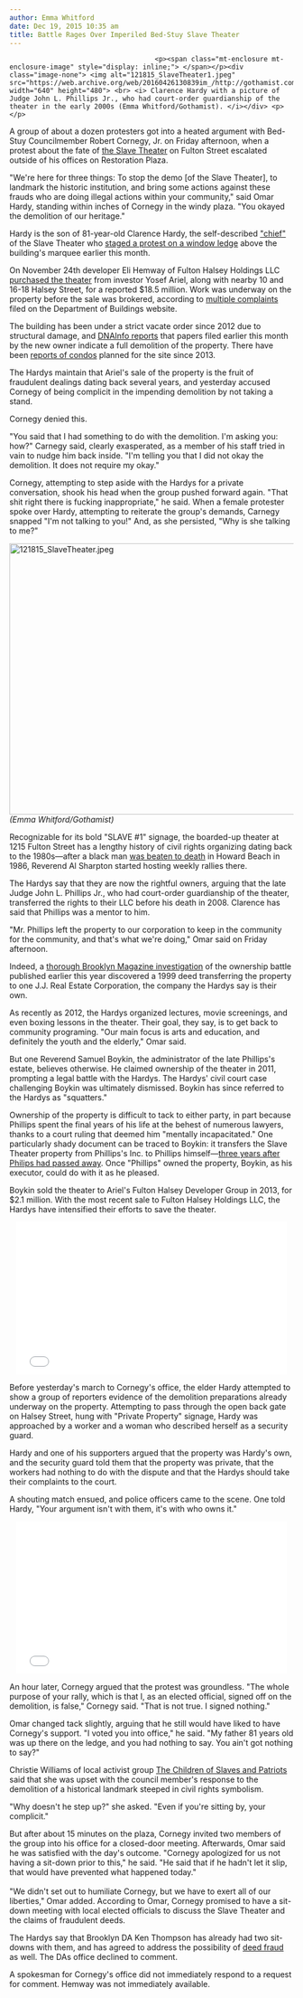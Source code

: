 ```yaml
---
author: Emma Whitford
date: Dec 19, 2015 10:35 am
title: Battle Rages Over Imperiled Bed-Stuy Slave Theater
---
```


	
										<p><span class="mt-enclosure mt-enclosure-image" style="display: inline;"> </span></p><div class="image-none"> <img alt="121815_SlaveTheater1.jpeg" src="https://web.archive.org/web/20160426130839im_/http://gothamist.com/attachments/nyc_ewhitford/121815_SlaveTheater1.jpeg" width="640" height="480"> <br> <i> Clarence Hardy with a picture of Judge John L. Phillips Jr., who had court-order guardianship of the theater in the early 2000s (Emma Whitford/Gothamist). </i></div> <p></p>

<p>A group of about a dozen protesters got into a heated argument with Bed-Stuy Councilmember Robert Cornegy, Jr. on Friday afternoon, when a protest about the fate of <a href="https://web.archive.org/web/20160426130839/http://theslavetheater.com/">the Slave Theater</a> on Fulton Street escalated outside of his offices on Restoration Plaza. </p>

<p>&quot;We&apos;re here for three things: To stop the demo [of the Slave Theater], to landmark the historic institution, and bring some actions against these frauds who are doing illegal actions within your community,&quot; said Omar Hardy, standing within inches of Cornegy in the windy plaza. &quot;You okayed the demolition of our heritage.&quot; </p>

<p>Hardy is the son of 81-year-old Clarence Hardy, the self-described <a href="https://web.archive.org/web/20160426130839/http://www.nytimes.com/2012/02/12/nyregion/the-slave-theater-in-brooklyn-at-center-of-bitter-battle-over-ownership.html">&quot;chief&quot;</a> of the Slave Theater who <a href="https://web.archive.org/web/20160426130839/http://gothamist.com/2015/12/04/bed_stuy_slave_theater.php">staged a protest on a window ledge</a> above the building&apos;s marquee earlier this month. </p>

<p>On November 24th developer Eli Hemway of Fulton Halsey Holdings LLC <a href="https://web.archive.org/web/20160426130839/http://therealdeal.com/blog/2015/11/24/developer-buys-iconic-slave-theater-site-in-bed-stuy/">purchased the theater</a> from investor Yosef Ariel, along with nearby 10 and 16-18 Halsey Street, for a reported $18.5 million. Work was underway on the property before the sale was brokered, according to <a href="https://web.archive.org/web/20160426130839/http://a810-bisweb.nyc.gov/bisweb/ComplaintsByAddressServlet?requestid=1&amp;allbin=3052948">multiple complaints</a> filed on the Department of Buildings website. </p>

<p>The building has been under a strict vacate order since 2012 due to structural damage, and <a href="https://web.archive.org/web/20160426130839/https://www.dnainfo.com/new-york/20151204/bed-stuy/man-protests-from-ledge-of-slave-theater-after-demolition-permits-filed">DNAInfo reports</a> that papers filed earlier this month by the new owner indicate a full demolition of the property. There have been <a href="https://web.archive.org/web/20160426130839/http://www.brownstoner.com/blog/2013/08/bed-stuys-slave-theater-sold-likely-to-become-condos/">reports of condos</a> planned for the site since 2013. </p>

<p>The Hardys maintain that Ariel&apos;s sale of the property is the fruit of fraudulent dealings dating back several years, and yesterday accused Cornegy of being complicit in the impending demolition by not taking a stand.</p>

<p>Cornegy denied this. </p>

<p>&quot;You said that I had something to do with the demolition. I&apos;m asking you: how?&quot; Carnegy said, clearly exasperated, as a member of his staff tried in vain to nudge him back inside. &quot;I&apos;m telling you that I did not okay the demolition. It does not require my okay.&quot; </p>

<p>Cornegy, attempting to step aside with the Hardys for a private conversation, shook his head when the group pushed forward again. &quot;That shit right there is fucking inappropriate,&quot; he said. When a female protester spoke over Hardy, attempting to reiterate the group&apos;s demands, Carnegy snapped &quot;I&apos;m not talking to you!&quot; And, as she persisted, &quot;Why is she talking to me?&quot; </p>

<p><span class="mt-enclosure mt-enclosure-image" style="display: inline;"> </span></p><div class="image-none"> <img alt="121815_SlaveTheater.jpeg" src="https://web.archive.org/web/20160426130839im_/http://gothamist.com/attachments/nyc_ewhitford/121815_SlaveTheater.jpeg" width="640" height="480"> <br> <i> (Emma Whitford/Gothamist)</i></div> <p></p>

<p>Recognizable for its bold &quot;SLAVE #1&quot; signage, the boarded-up theater at 1215 Fulton Street has a lengthy history of civil rights organizing dating back to the 1980s&#x2014;after a black man <a href="https://web.archive.org/web/20160426130839/http://www.nytimes.com/1986/12/21/nyregion/black-man-dies-after-beating-by-whites-in-queens.html">was beaten to death</a> in Howard Beach in 1986, Reverend Al Sharpton started hosting weekly rallies there. </p>

<p>The Hardys say that they are now the rightful owners, arguing that the late Judge John L. Phillips Jr., who had court-order guardianship of the theater, transferred the rights to their LLC before his death in 2008. Clarence has said that Phillips was a mentor to him. </p>

<p>&quot;Mr. Phillips left the property to our corporation to keep in the community for the community, and that&apos;s what we&apos;re doing,&quot; Omar said on Friday afternoon.</p>

<p>Indeed, a <a href="https://web.archive.org/web/20160426130839/http://www.bkmag.com/2015/03/19/the-continuing-saga-of-the-slave-theater-gets-curiouser-and-curiouser/">thorough Brooklyn Magazine investigation</a> of the ownership battle published earlier this year discovered a 1999 deed transferring the property to one J.J. Real Estate Corporation, the company the Hardys say is their own.</p>

<p>As recently as 2012, the Hardys organized lectures, movie screenings, and even boxing lessons in the theater. Their goal, they say, is to get back to community programing. &quot;Our main focus is arts and education, and definitely the youth and the elderly,&quot; Omar said.</p>

<p>But one Reverend Samuel Boykin, the administrator of the late Phillips&apos;s estate, believes otherwise. He claimed ownership of the theater in 2011, prompting a legal battle with the Hardys. The Hardys&apos; civil court case challenging Boykin was ultimately dismissed. Boykin has since referred to the Hardys as &quot;squatters.&quot;</p>

<p>Ownership of the property is difficult to tack to either party, in part because Phillips spent the final years of his life at the behest of numerous lawyers, thanks to a court ruling that deemed him &quot;mentally incapacitated.&quot; One particularly shady document can be traced to Boykin: it transfers the Slave Theater property from Phillips&apos;s Inc. to Phillips himself&#x2014;<a href="https://web.archive.org/web/20160426130839/http://www.bkmag.com/2015/03/19/the-continuing-saga-of-the-slave-theater-gets-curiouser-and-curiouser/">three years after Philips had passed away</a>. Once &quot;Phillips&quot; owned the property, Boykin, as his executor, could do with it as he pleased. </p>

<p>Boykin sold the theater to Ariel&apos;s Fulton Halsey Developer Group in 2013, for $2.1 million. With the most recent sale to Fulton Halsey Holdings LLC, the Hardys have intensified their efforts to save the theater. </p>

<center><center><iframe frameborder="0" width="480" height="270" src="//web.archive.org/web/20160426130839if_/http://www.dailymotion.com/embed/video/x3imtv9" allowfullscreen></iframe><br><a href="https://web.archive.org/web/20160426130839/http://www.dailymotion.com/video/x3imtv9_cornegy-at-restoration-plaza_news" target="_blank"></a> <i><a href="https://web.archive.org/web/20160426130839/http://www.dailymotion.com/Gothamist" target="_blank"></a></i></center></center>

<p>Before yesterday&apos;s march to Cornegy&apos;s office, the elder Hardy attempted to show a group of reporters evidence of the demolition preparations already underway on the property. Attempting to pass through the open back gate on Halsey Street, hung with &quot;Private Property&quot; signage, Hardy was approached by a worker and a woman who described herself as a security guard. </p>

<p>Hardy and one of his supporters argued that the property was Hardy&apos;s own, and the security guard told them that the property was private, that the workers had nothing to do with the dispute and that the Hardys should take their complaints to the court. </p>

<p>A shouting match ensued, and police officers came to the scene. One told Hardy, &quot;Your argument isn&apos;t with them, it&apos;s with who owns it.&quot;  </p>

<center><iframe frameborder="0" width="480" height="270" src="//web.archive.org/web/20160426130839if_/http://www.dailymotion.com/embed/video/x3imty2" allowfullscreen></iframe><br><a href="https://web.archive.org/web/20160426130839/http://www.dailymotion.com/video/x3imty2_property-dispute_news" target="_blank"></a><i><a href="https://web.archive.org/web/20160426130839/http://www.dailymotion.com/Gothamist" target="_blank"></a></i></center>

<p>An hour later, Cornegy argued that the protest was groundless. &quot;The whole purpose of your rally, which is that I, as an elected official, signed off on the demolition, is false,&quot; Cornegy said. &quot;That is not true. I signed nothing.&quot; </p>

<p>Omar changed tack slightly, arguing that he still would have liked to have Cornegy&apos;s support. &quot;I voted you into office,&quot; he said. &quot;My father 81 years old was up there on the ledge, and you had nothing to say. You ain&apos;t got nothing to say?&quot; </p>

<p>Christie Williams of local activist group <a href="https://web.archive.org/web/20160426130839/https://www.change.org/organizations/the_children_of_slaves_and_patriots">The Children of Slaves and Patriots</a> said that she was upset with the council member&apos;s response to the demolition of a historical landmark steeped in civil rights symbolism. </p>

<p>&quot;Why doesn&apos;t he step up?&quot; she asked. &quot;Even if you&apos;re sitting by, your complicit.&quot; </p>

<p>But after about 15 minutes on the plaza, Cornegy invited two members of the group into his office for a closed-door meeting. Afterwards, Omar said he was satisfied with the day&apos;s outcome. &quot;Cornegy apologized for us not having a sit-down prior to this,&quot; he said. &quot;He said that if he hadn&apos;t let it slip, that would have prevented what happened today.&quot;<br>
 <br>
&quot;We didn&apos;t set out to humiliate Cornegy, but we have to exert all of our liberties,&quot; Omar added. According to Omar, Cornegy promised to have a sit-down meeting with local elected officials to discuss the Slave Theater and the claims of fraudulent deeds.</p>

<p>The Hardys say that Brooklyn DA Ken Thompson has already had two sit-downs with them, and has agreed to address the possibility of <a href="https://web.archive.org/web/20160426130839/http://gothamist.com/tags/deedfraud">deed fraud</a> as well. The DAs office declined to comment. </p>

<p>A spokesman for Cornegy&apos;s office did not immediately respond to a request for comment. Hemway was not immediately available. </p>					
										
									
				